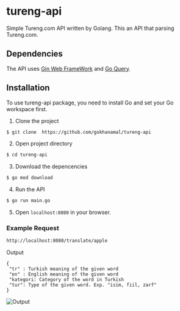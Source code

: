 # tureng-api
Simple Tureng.com API written by Golang. This an API that parsing Tureng.com.

## Dependencies
The API uses [Gin Web FrameWork](https://github.com/gin-gonic/gin) and [Go Query](https://github.com/PuerkitoBio/goquery). 

## Installation
To use tureng-api package, you need to install Go and set your Go workspace first.

1. Clone the project
```sh
$ git clone  https://github.com/gokhanamal/tureng-api
```
2. Open project directory
```sh
$ cd tureng-api
```
3. Download the depencencies
```sh
$ go mod download
```
4. Run the API
```sh
$ go run main.go
```
5. Open `localhost:8080` in your browser.

### Example Request

```sh
http://localhost:8080/translate/apple
```

Output
```
{
 "tr" : Turkish meaning of the given word
 "en" : English meaning of the given word
 "kategori: Category of the word in Turkish
 "tur": Type of the given word. Exp. "isim, fiil, zarf"
}
```

![Output](https://i.ibb.co/hRcvw4P/output.png)
